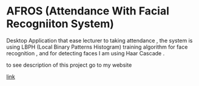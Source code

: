 
# AFROS (Attendance With Facial Recogniiton System)

Desktop Application that ease lecturer to taking attendance , the system is using LBPH (Local Binary Patterns Histogram) training algorithm for face recognition , and for detecting faces I am using Haar Cascade .

to see description of this project go to my website 

[link](https://raihankirana.com/portfolio-project/)
